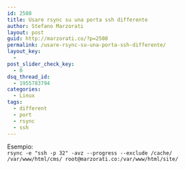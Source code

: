 ```yaml
---
id: 2508
title: Usare rsync su una porta ssh differente
author: Stefano Marzorati
layout: post
guid: http://marzorati.co/?p=2508
permalink: /usare-rsync-su-una-porta-ssh-differente/
layout_key:
  - 
post_slider_check_key:
  - 0
dsq_thread_id:
  - 1955783794
categories:
  - Linux
tags:
  - different
  - port
  - rsync
  - ssh
---
```

Esempio:  
`rsync -e "ssh -p 32" -avz --progress --exclude /cache/ /var/www/html/cms/ root@marzorati.co:/var/www/html/site/`